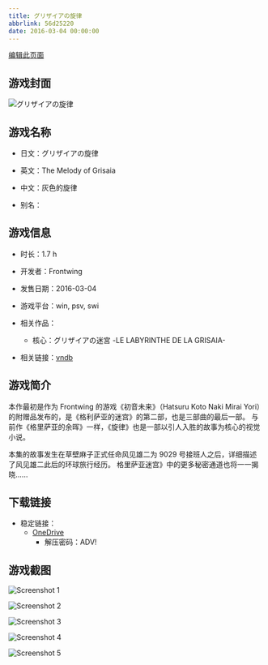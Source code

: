 ```yaml
---
title: グリザイアの旋律
abbrlink: 56d25220
date: 2016-03-04 00:00:00
---
```

[编辑此页面](https://github.com/ACG-3/ADV3-source/blob/main/source/_posts/games/%E3%82%B0%E3%83%AA%E3%82%B6%E3%82%A4%E3%82%A2%E3%81%AE%E6%97%8B%E5%BE%8B.md)

## 游戏封面

![グリザイアの旋律](https://pan.timero.xyz/onedrive/img_lib_001/%E3%82%B0%E3%83%AA%E3%82%B6%E3%82%A4%E3%82%A2%E3%81%AE%E6%97%8B%E5%BE%8B_cover.avif)


## 游戏名称

- 日文：グリザイアの旋律
- 英文：The Melody of Grisaia
- 中文：灰色的旋律

- 别名：


## 游戏信息

- 时长：1.7 h
- 开发者：Frontwing
- 发售日期：2016-03-04
- 游戏平台：win, psv, swi
- 相关作品：
   - 核心：グリザイアの迷宮 -LE LABYRINTHE DE LA GRISAIA-

- 相关链接：[vndb](https://vndb.org/v19072)


## 游戏简介

本作最初是作为 Frontwing 的游戏《初音未来》（Hatsuru Koto Naki Mirai Yori）的附赠品发布的，是《格利萨亚的迷宫》的第二部，也是三部曲的最后一部。
与前作《格里萨亚的余晖》一样，《旋律》也是一部以引人入胜的故事为核心的视觉小说。

本集的故事发生在草壁麻子正式任命风见雄二为 9029 号接班人之后，详细描述了风见雄二此后的环球旅行经历。
格里萨亚迷宫》中的更多秘密通道也将一一揭晓......




## 下载链接

- 稳定链接：
    - [OneDrive](https://pan.timero.xyz/onedrive/adv_lib_001/%E3%82%B0%E3%83%AA%E3%82%B6%E3%82%A4%E3%82%A2%E3%81%AE%E6%97%8B%E5%BE%8B)
        - 解压密码：ADV!



## 游戏截图


![Screenshot 1](https://pan.timero.xyz/onedrive/img_lib_001/%E3%82%B0%E3%83%AA%E3%82%B6%E3%82%A4%E3%82%A2%E3%81%AE%E6%97%8B%E5%BE%8B_Screenshot_1.avif)

![Screenshot 2](https://pan.timero.xyz/onedrive/img_lib_001/%E3%82%B0%E3%83%AA%E3%82%B6%E3%82%A4%E3%82%A2%E3%81%AE%E6%97%8B%E5%BE%8B_Screenshot_2.avif)

![Screenshot 3](https://pan.timero.xyz/onedrive/img_lib_001/%E3%82%B0%E3%83%AA%E3%82%B6%E3%82%A4%E3%82%A2%E3%81%AE%E6%97%8B%E5%BE%8B_Screenshot_3.avif)

![Screenshot 4](https://pan.timero.xyz/onedrive/img_lib_001/%E3%82%B0%E3%83%AA%E3%82%B6%E3%82%A4%E3%82%A2%E3%81%AE%E6%97%8B%E5%BE%8B_Screenshot_4.avif)

![Screenshot 5](https://pan.timero.xyz/onedrive/img_lib_001/%E3%82%B0%E3%83%AA%E3%82%B6%E3%82%A4%E3%82%A2%E3%81%AE%E6%97%8B%E5%BE%8B_Screenshot_5.avif)

